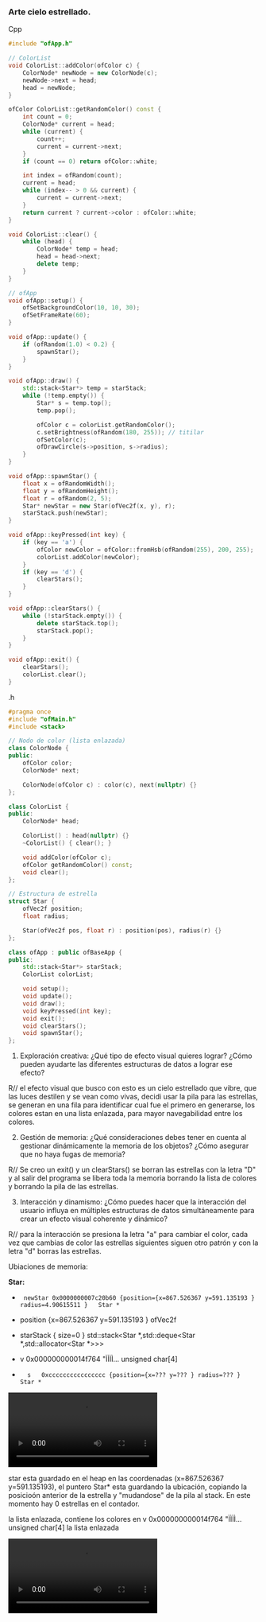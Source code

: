 ### Arte cielo estrellado.
Cpp

```c++
#include "ofApp.h"

// ColorList
void ColorList::addColor(ofColor c) {
    ColorNode* newNode = new ColorNode(c);
    newNode->next = head;
    head = newNode;
}

ofColor ColorList::getRandomColor() const {
    int count = 0;
    ColorNode* current = head;
    while (current) {
        count++;
        current = current->next;
    }
    if (count == 0) return ofColor::white;

    int index = ofRandom(count);
    current = head;
    while (index-- > 0 && current) {
        current = current->next;
    }
    return current ? current->color : ofColor::white;
}

void ColorList::clear() {
    while (head) {
        ColorNode* temp = head;
        head = head->next;
        delete temp;
    }
}

// ofApp
void ofApp::setup() {
    ofSetBackgroundColor(10, 10, 30);
    ofSetFrameRate(60);
}

void ofApp::update() {
    if (ofRandom(1.0) < 0.2) {
        spawnStar();
    }
}

void ofApp::draw() {
    std::stack<Star*> temp = starStack;
    while (!temp.empty()) {
        Star* s = temp.top();
        temp.pop();

        ofColor c = colorList.getRandomColor();
        c.setBrightness(ofRandom(180, 255)); // titilar
        ofSetColor(c);
        ofDrawCircle(s->position, s->radius);
    }
}

void ofApp::spawnStar() {
    float x = ofRandomWidth();
    float y = ofRandomHeight();
    float r = ofRandom(2, 5);
    Star* newStar = new Star(ofVec2f(x, y), r);
    starStack.push(newStar);
}

void ofApp::keyPressed(int key) {
    if (key == 'a') {
        ofColor newColor = ofColor::fromHsb(ofRandom(255), 200, 255);
        colorList.addColor(newColor);
    }
    if (key == 'd') {
        clearStars();
    }
}

void ofApp::clearStars() {
    while (!starStack.empty()) {
        delete starStack.top();
        starStack.pop();
    }
}

void ofApp::exit() {
    clearStars();
    colorList.clear();
}

```


.h

```c++
#pragma once
#include "ofMain.h"
#include <stack>

// Nodo de color (lista enlazada)
class ColorNode {
public:
    ofColor color;
    ColorNode* next;

    ColorNode(ofColor c) : color(c), next(nullptr) {}
};

class ColorList {
public:
    ColorNode* head;

    ColorList() : head(nullptr) {}
    ~ColorList() { clear(); }

    void addColor(ofColor c);
    ofColor getRandomColor() const;
    void clear();
};

// Estructura de estrella
struct Star {
    ofVec2f position;
    float radius;

    Star(ofVec2f pos, float r) : position(pos), radius(r) {}
};

class ofApp : public ofBaseApp {
public:
    std::stack<Star*> starStack;
    ColorList colorList;

    void setup();
    void update();
    void draw();
    void keyPressed(int key);
    void exit();
    void clearStars();
    void spawnStar();
};

```


1. Exploración creativa: ¿Qué tipo de efecto visual quieres lograr? ¿Cómo pueden ayudarte las diferentes estructuras de datos a lograr ese efecto?

R// el efecto visual que busco con esto es un cielo estrellado que vibre, que las luces destilen y se vean como vivas, decidi usar la pila para las estrellas, se generan en una fila para identificar cual fue el primero en generarse, los colores estan en una lista enlazada, para mayor navegabilidad entre los colores. 

2. Gestión de memoria: ¿Qué consideraciones debes tener en cuenta al gestionar dinámicamente la memoria de los objetos? ¿Cómo asegurar que no haya fugas de memoria?

R// Se creo un exit() y un clearStars() se borran las estrellas con la letra "D" y al salir del programa se libera toda la memoria borrando la lista de colores y borrando la pila de las estrellas.



3. Interacción y dinamismo: ¿Cómo puedes hacer que la interacción del usuario influya en múltiples estructuras de datos simultáneamente para crear un efecto visual coherente y dinámico?

R// para la interacción se presiona la letra "a" para cambiar el color, cada vez que cambias de color las estrellas siguientes siguen otro patrón y con la letra "d" borras las estrellas.



Ubiaciones de memoria: 

**Star:**
 -		newStar	0x0000000007c20b60 {position={x=867.526367 y=591.135193 } radius=4.90615511 }	Star *

- 	position	{x=867.526367 y=591.135193 }	ofVec2f

- 	starStack	{ size=0 }	std::stack<Star *,std::deque<Star *,std::allocator<Star *>>>

- 	v	0x000000000014f764 "ÌÌÌÌ...	unsigned char[4]

-		s	0xcccccccccccccccc {position={x=??? y=??? } radius=??? }	Star *

<video controls src="ubicación de memoria .mp4" title="Title"></video>



star esta guardado en el heap en las coordenadas (x=867.526367 y=591.135193), el puntero Star* esta guardando la ubicación, copiando la posicioón anterior de la estrella y "mudandose" de la pila al stack. En este momento hay 0 estrellas en el contador.

la lista enlazada, contiene los colores en 		v	0x000000000014f764 "ÌÌÌÌ...	unsigned char[4] la lista enlazada


<video controls src="video unidad 4.mp4" title="Title"></video>

 